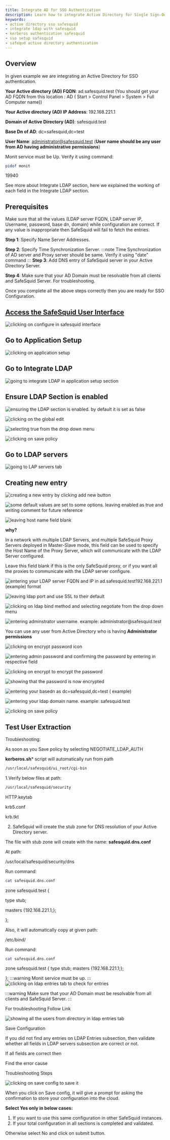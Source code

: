 ```yaml
---
title: Integrate AD for SSO Authentication
description: Learn how to integrate Active Directory for Single Sign-On (SSO) authentication in SafeSquid, including configuring LDAP, verifying user extraction, and troubleshooting.
keywords:
- active directory sso safesquid
- integrate ldap with safesquid
- kerberos authentication safesquid
- sso setup safesquid
- safequd active directory authentication
---
```


## Overview
In given example we are integrating an Active Directory for SSO authentication.

**Your Active directory (AD) FQDN**: ad.safesquid.test (You should get your AD FQDN from this location : AD ( Start > Control Panel > System > Full Computer name))

**Your Active directory (AD) IP Address**: 192.168.221.1

**Domain of Active Directory (AD)**: safesquid.test

**Base Dn of AD**: dc=safesquid,dc=test

**User Name**: administrator@safesquid.test (**User name should be any user from AD having administrative permissions**)

Monit service must be Up. 
Verify it using command:

```bash
pidof monit
```
19940

See more about Integrate LDAP section, here we explained the working of each field in the Integrate LDAP section.

## Prerequisites
Make sure that all the values (LDAP server FQDN, LDAP server IP, Username, password, base dn, domain) while configuration are correct. If any value is inappropriate then SafeSquid will fail to fetch the entries.

**Step 1**: Specify Name Server Addresses.

**Step 2**: Specify Time Synchronization Server. 
:::note
Time Synchronization of AD server and Proxy server should be same. Verify it using "date" command
:::
**Step 3**: Add DNS entry of SafeSquid server in your Active Directory Server. 

**Step 4**: Make sure that your AD Domain must be resolvable from all clients and SafeSquid Server. For troubleshooting.

Once you complete all the above steps correctly then you are ready for SSO Configuration.

## [Access the SafeSquid User Interface](/docs/08-SafeSquid%20Interface/Accessing%20the%20SafeSquid%20Interface.md)

![clicking on configure in safesquid interface](/img/How_To/Integrate_Active_Directory_For_SSO_Authentication/image1.webp)

## Go to Application Setup
![clicking on application setup](/img/How_To/Integrate_Active_Directory_For_SSO_Authentication/image2.webp)

## Go to Integrate LDAP
![going to integrate LDAP in application setup section](/img/How_To/Integrate_Active_Directory_For_SSO_Authentication/image3.webp)

## Ensure LDAP Section is enabled
![ensuring the LDAP section is enabled. by default it is set as false](/img/How_To/Integrate_Active_Directory_For_SSO_Authentication/image4.webp)

![clicking on the global edit ](/img/How_To/Integrate_Active_Directory_For_SSO_Authentication/image5.webp)

![selecting true from the drop down menu](/img/How_To/Integrate_Active_Directory_For_SSO_Authentication/image6.webp)

![clicking on save policy](/img/How_To/Integrate_Active_Directory_For_SSO_Authentication/image7.webp)

## Go to LDAP servers
![going to LAP servers tab](/img/How_To/Integrate_Active_Directory_For_SSO_Authentication/image8.webp)

## Creating new entry
![creating a new entry by clicking add new button](/img/How_To/Integrate_Active_Directory_For_SSO_Authentication/image9.webp)

![some default values are set to some options. leaving enabled as true and writing comment for future reference](/img/How_To/Integrate_Active_Directory_For_SSO_Authentication/image10.webp)

![leaving host name field blank](/img/How_To/Integrate_Active_Directory_For_SSO_Authentication/image11.webp)

**why?**

In a network with multiple LDAP Servers, and multiple SafeSquid Proxy Servers deployed in Master-Slave mode, this field can be used to specify the Host Name of the Proxy Server, which will communicate with the LDAP Server configured.

Leave this field blank if this is the only SafeSquid proxy, or if you want all the proxies to communicate with the LDAP server configure.

![entering your LDAP server FQDN and IP in ad.safesquid.test192.168.221.1 (example) format](/img/How_To/Integrate_Active_Directory_For_SSO_Authentication/image12.webp)

![leaving ldap port and use SSL to their default ](/img/How_To/Integrate_Active_Directory_For_SSO_Authentication/image13.webp)

![clicking on ldap bind method and selecting negotiate from the drop down menu](/img/How_To/Integrate_Active_Directory_For_SSO_Authentication/image14.webp)

![entering adminstrator username. example: administrator@safesquid.test](/img/How_To/Integrate_Active_Directory_For_SSO_Authentication/image15.webp)

You can use any user from Active Directory who is having **Administrator permissions**

![clicking on encrypt password icon](/img/How_To/Integrate_Active_Directory_For_SSO_Authentication/image16.webp)

![entering admin password and confirming the password by entering in respective field](/img/How_To/Integrate_Active_Directory_For_SSO_Authentication/image17.webp)

![clicking on encrypt to encrypt the password](/img/How_To/Integrate_Active_Directory_For_SSO_Authentication/image18.webp)

![showing that the password is now encrypted](/img/How_To/Integrate_Active_Directory_For_SSO_Authentication/image19.webp)

![entering your basedn as dc=safesquid,dc=test ( example)](/img/How_To/Integrate_Active_Directory_For_SSO_Authentication/image20.webp)

![entering your ldap domain name. example: safesquid.test](/img/How_To/Integrate_Active_Directory_For_SSO_Authentication/image21.webp)

![clicking on save policy](/img/How_To/Integrate_Active_Directory_For_SSO_Authentication/image22.webp)

## Test User Extraction
Troubleshooting:

As soon as you Save policy by selecting NEGOTIATE_LDAP_AUTH

**kerberos.sh*** script will automatically run from path
```bash
/usr/local/safesquid/ui_root/cgi-bin
```
1.Verify below files at path:
```bash
/usr/local/safesquid/security
```
HTTP.keytab

krb5.conf

krb.tkt

2. SafeSquid will create the stub zone for DNS resolution of your Active Directory server.

The file with stub zone will create with the name: **safesquid.dns.conf**

At path:

/usr/local/safesquid/security/dns

Run command:
```bash
cat safesquid.dns.conf
```
zone safesquid.test \{

type stub;

masters \{192.168.221.1;\};

\};

Also, it will automatically copy at given path:

/etc/bind/

Run command:
```bash
cat safesquid.dns.conf
```
zone safesquid.test \{
type stub;
masters \{192.168.221.1;\};

\};
:::warning
Monit service must be up.
:::
![clicking on ldap entries tab to check for entries](/img/How_To/Integrate_Active_Directory_For_SSO_Authentication/image23.webp)

:::warning
Make sure that your AD Domain must be resolvable from all clients and SafeSquid Server.
:::

For troubleshooting Follow Link

![showing all the users from directory in ldap entries tab](/img/How_To/Integrate_Active_Directory_For_SSO_Authentication/image24.webp)

Save Configuration

If you did not find any entries on LDAP Entries subsection, then validate whether all fields in LDAP servers subsection are correct or not.

If all fields are correct then

Find the error cause

Troubleshooting Steps

![clicking on save config to save it](/img/How_To/Integrate_Active_Directory_For_SSO_Authentication/image25.webp)

When you click on Save config, it will give a prompt for asking the confirmation to store your configuration into the cloud.

**Select Yes only in below cases:**

1. If you want to use this same configuration in other SafeSquid instances.
2. If your total configuration in all sections is completed and validated.

Otherwise select No and click on submit button.
